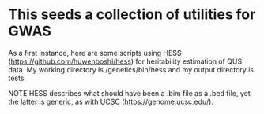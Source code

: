 # This seeds a collection of utilities for GWAS

As a first instance, here are some scripts using HESS (https://github.com/huwenboshi/hess) for heritability estimation of QUS data. My working directory is /genetics/bin/hess and my output directory is tests.

NOTE HESS describes what should have been a .bim file as a .bed file, yet the latter is generic, as with UCSC 
(https://genome.ucsc.edu/).
